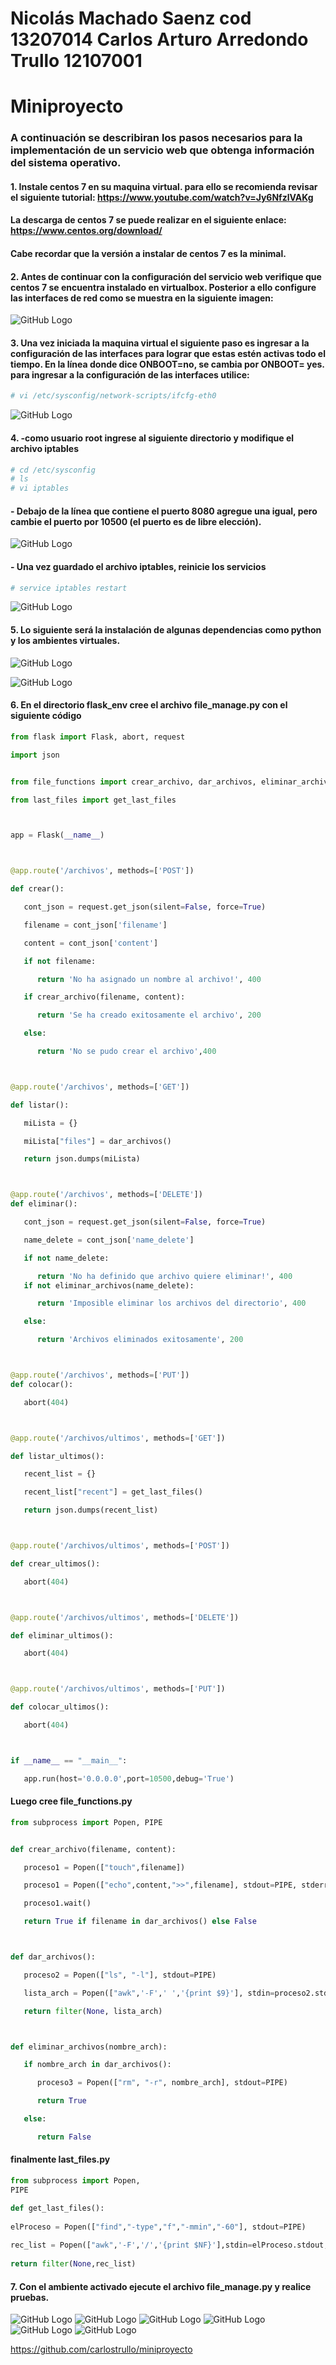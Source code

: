 # Nicolás Machado Saenz cod 13207014 Carlos Arturo Arredondo Trullo 12107001

# Miniproyecto

### A continuación se describiran los pasos necesarios para la implementación de un servicio web que obtenga información del sistema operativo.
#### 1. Instale centos 7 en su maquina virtual. para ello se recomienda revisar el siguiente tutorial: https://www.youtube.com/watch?v=Jy6NfzlVAKg
#### La descarga de centos 7 se puede realizar en el siguiente enlace: https://www.centos.org/download/
#### Cabe recordar que la versión a instalar de centos 7 es la minimal.

#### 2. Antes de continuar con la configuración del servicio web verifique que centos 7 se encuentra instalado en virtualbox. Posterior a ello configure las interfaces de red como se muestra en la siguiente imagen:

![GitHub Logo](https://github.com/carlostrullo/miniproyecto/blob/master/interfaz-red-1.png)

#### 3. Una vez iniciada la maquina virtual el siguiente paso es ingresar a la configuración de las interfaces para lograr que estas estén activas todo el tiempo. En la línea donde dice ONBOOT=no, se cambia por ONBOOT= yes. para ingresar a la configuración de las interfaces utilice:

```sh
# vi /etc/sysconfig/network-scripts/ifcfg-eth0
```
![GitHub Logo](https://github.com/carlostrullo/miniproyecto/blob/master/interfaz-red-2.png)

#### 4. -como usuario root ingrese al siguiente directorio y modifique el archivo iptables
```sh
# cd /etc/sysconfig
# ls
# vi iptables
```
#### - Debajo de la línea que contiene el puerto 8080 agregue una igual, pero cambie el puerto por 10500 (el puerto es de libre elección).

![GitHub Logo](https://github.com/carlostrullo/miniproyecto/blob/master/iptables.png)

#### - Una vez guardado el archivo iptables, reinicie los servicios
```sh
# service iptables restart
```
![GitHub Logo](https://github.com/carlostrullo/miniproyecto/blob/master/interfaz-red-3.png)

#### 5. Lo siguiente será la instalación de algunas dependencias como python y los ambientes virtuales.


![GitHub Logo](https://github.com/carlostrullo/miniproyecto/blob/master/entornos-1.png)

![GitHub Logo](https://github.com/carlostrullo/miniproyecto/blob/master/entornos-2.png)


#### 6. En el directorio flask_env cree el archivo file_manage.py con el siguiente código

```py
from flask import Flask, abort, request

import json


from file_functions import crear_archivo, dar_archivos, eliminar_archivos

from last_files import get_last_files



app = Flask(__name__)



@app.route('/archivos', methods=['POST'])

def crear():

   cont_json = request.get_json(silent=False, force=True)

   filename = cont_json['filename']

   content = cont_json['content']

   if not filename:

      return 'No ha asignado un nombre al archivo!', 400

   if crear_archivo(filename, content):

      return 'Se ha creado exitosamente el archivo', 200

   else:

      return 'No se pudo crear el archivo',400



@app.route('/archivos', methods=['GET'])

def listar():

   miLista = {}

   miLista["files"] = dar_archivos()

   return json.dumps(miLista)



@app.route('/archivos', methods=['DELETE'])
def eliminar():

   cont_json = request.get_json(silent=False, force=True)

   name_delete = cont_json['name_delete']

   if not name_delete:

      return 'No ha definido que archivo quiere eliminar!', 400
   if not eliminar_archivos(name_delete):

      return 'Imposible eliminar los archivos del directorio', 400

   else:

      return 'Archivos eliminados exitosamente', 200



@app.route('/archivos', methods=['PUT'])
def colocar():

   abort(404)



@app.route('/archivos/ultimos', methods=['GET'])

def listar_ultimos():

   recent_list = {}

   recent_list["recent"] = get_last_files()

   return json.dumps(recent_list)



@app.route('/archivos/ultimos', methods=['POST'])

def crear_ultimos():

   abort(404)



@app.route('/archivos/ultimos', methods=['DELETE'])

def eliminar_ultimos():

   abort(404)



@app.route('/archivos/ultimos', methods=['PUT'])

def colocar_ultimos():

   abort(404)



if __name__ == "__main__":

   app.run(host='0.0.0.0',port=10500,debug='True')

```

#### Luego cree file_functions.py

```py
from subprocess import Popen, PIPE


def crear_archivo(filename, content):

   proceso1 = Popen(["touch",filename])

   proceso1 = Popen(["echo",content,">>",filename], stdout=PIPE, stderr=PIPE)

   proceso1.wait()

   return True if filename in dar_archivos() else False



def dar_archivos():

   proceso2 = Popen(["ls", "-l"], stdout=PIPE)

   lista_arch = Popen(["awk",'-F',' ','{print $9}'], stdin=proceso2.stdout, stdout=PIPE).communicate()[0].split('\n')

   return filter(None, lista_arch)



def eliminar_archivos(nombre_arch):

   if nombre_arch in dar_archivos():

      proceso3 = Popen(["rm", "-r", nombre_arch], stdout=PIPE)

      return True

   else:

      return False


```

#### finalmente last_files.py

```py
from subprocess import Popen, 
PIPE

def get_last_files():
   
elProceso = Popen(["find","-type","f","-mmin","-60"], stdout=PIPE)
   
rec_list = Popen(["awk",'-F','/','{print $NF}'],stdin=elProceso.stdout, stdout=PIPE).communicate()[0].split('\n')
   
return filter(None,rec_list)
```
#### 7. Con el ambiente activado ejecute el archivo file_manage.py  y realice pruebas.
![GitHub Logo](https://github.com/carlostrullo/miniproyecto/blob/master/get-files-1.png)
![GitHub Logo](https://github.com/carlostrullo/miniproyecto/blob/master/get-recent-files-1.png)
![GitHub Logo](https://github.com/carlostrullo/miniproyecto/blob/master/post-files-1.png)
![GitHub Logo](https://github.com/carlostrullo/miniproyecto/blob/master/put-files-not-found-1.png)
![GitHub Logo](https://github.com/carlostrullo/miniproyecto/blob/master/ejecucion-servicio.png)
![GitHub Logo](https://github.com/carlostrullo/miniproyecto/blob/master/log-console.png)


https://github.com/carlostrullo/miniproyecto




